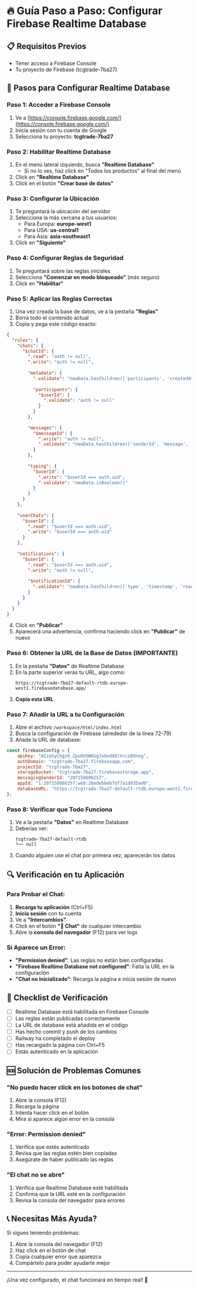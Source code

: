 # 🔥 Guía Paso a Paso: Configurar Firebase Realtime Database

## 📋 Requisitos Previos
- Tener acceso a Firebase Console
- Tu proyecto de Firebase (tcgtrade-7ba27)

## 🚀 Pasos para Configurar Realtime Database

### Paso 1: Acceder a Firebase Console
1. Ve a [https://console.firebase.google.com/](https://console.firebase.google.com/)
2. Inicia sesión con tu cuenta de Google
3. Selecciona tu proyecto: **tcgtrade-7ba27**

### Paso 2: Habilitar Realtime Database
1. En el menú lateral izquierdo, busca **"Realtime Database"**
   - Si no lo ves, haz click en "Todos los productos" al final del menú
2. Click en **"Realtime Database"**
3. Click en el botón **"Crear base de datos"**

### Paso 3: Configurar la Ubicación
1. Te preguntará la ubicación del servidor
2. Selecciona la más cercana a tus usuarios:
   - Para Europa: **europe-west1**
   - Para USA: **us-central1**
   - Para Asia: **asia-southeast1**
3. Click en **"Siguiente"**

### Paso 4: Configurar Reglas de Seguridad
1. Te preguntará sobre las reglas iniciales
2. Selecciona **"Comenzar en modo bloqueado"** (más seguro)
3. Click en **"Habilitar"**

### Paso 5: Aplicar las Reglas Correctas
1. Una vez creada la base de datos, ve a la pestaña **"Reglas"**
2. Borra todo el contenido actual
3. Copia y pega este código exacto:

```json
{
  "rules": {
    "chats": {
      "$chatId": {
        ".read": "auth != null",
        ".write": "auth != null",
        
        "metadata": {
          ".validate": "newData.hasChildren(['participants', 'createdAt'])",
          
          "participants": {
            "$userId": {
              ".validate": "auth != null"
            }
          }
        },
        
        "messages": {
          "$messageId": {
            ".write": "auth != null",
            ".validate": "newData.hasChildren(['senderId', 'message', 'timestamp'])"
          }
        },
        
        "typing": {
          "$userId": {
            ".write": "$userId === auth.uid",
            ".validate": "newData.isBoolean()"
          }
        }
      }
    },
    
    "userChats": {
      "$userId": {
        ".read": "$userId === auth.uid",
        ".write": "$userId === auth.uid"
      }
    },
    
    "notifications": {
      "$userId": {
        ".read": "$userId === auth.uid",
        ".write": "auth != null",
        
        "$notificationId": {
          ".validate": "newData.hasChildren(['type', 'timestamp', 'read'])"
        }
      }
    }
  }
}
```

4. Click en **"Publicar"**
5. Aparecerá una advertencia, confirma haciendo click en **"Publicar"** de nuevo

### Paso 6: Obtener la URL de la Base de Datos (IMPORTANTE)
1. En la pestaña **"Datos"** de Realtime Database
2. En la parte superior verás tu URL, algo como:
   ```
   https://tcgtrade-7ba27-default-rtdb.europe-west1.firebasedatabase.app/
   ```
3. **Copia esta URL**

### Paso 7: Añadir la URL a tu Configuración
1. Abre el archivo `/workspace/html/index.html`
2. Busca la configuración de Firebase (alrededor de la línea 72-79)
3. Añade la URL de database:

```javascript
const firebaseConfig = {
    apiKey: "AIzaSyCkgz6_Zpu0VOW6GgJxOxd9QlVccsBXnog",
    authDomain: "tcgtrade-7ba27.firebaseapp.com",
    projectId: "tcgtrade-7ba27",
    storageBucket: "tcgtrade-7ba27.firebasestorage.app",
    messagingSenderId: "207150886257",
    appId: "1:207150886257:web:26edebbeb7df7a1d935ad0",
    databaseURL: "https://tcgtrade-7ba27-default-rtdb.europe-west1.firebasedatabase.app" // ← AÑADE ESTA LÍNEA
};
```

### Paso 8: Verificar que Todo Funciona
1. Ve a la pestaña **"Datos"** en Realtime Database
2. Deberías ver:
   ```
   tcgtrade-7ba27-default-rtdb
   └── null
   ```
3. Cuando alguien use el chat por primera vez, aparecerán los datos

## 🔍 Verificación en tu Aplicación

### Para Probar el Chat:
1. **Recarga tu aplicación** (Ctrl+F5)
2. **Inicia sesión** con tu cuenta
3. Ve a **"Intercambios"**
4. Click en el botón **"💭 Chat"** de cualquier intercambio
5. Abre la **consola del navegador** (F12) para ver logs

### Si Aparece un Error:
- **"Permission denied"**: Las reglas no están bien configuradas
- **"Firebase Realtime Database not configured"**: Falta la URL en la configuración
- **"Chat no inicializado"**: Recarga la página e inicia sesión de nuevo

## 🎯 Checklist de Verificación

- [ ] Realtime Database está habilitada en Firebase Console
- [ ] Las reglas están publicadas correctamente
- [ ] La URL de database está añadida en el código
- [ ] Has hecho commit y push de los cambios
- [ ] Railway ha completado el deploy
- [ ] Has recargado la página con Ctrl+F5
- [ ] Estás autenticado en la aplicación

## 🆘 Solución de Problemas Comunes

### "No puedo hacer click en los botones de chat"
1. Abre la consola (F12)
2. Recarga la página
3. Intenta hacer click en el botón
4. Mira si aparece algún error en la consola

### "Error: Permission denied"
1. Verifica que estés autenticado
2. Revisa que las reglas estén bien copiadas
3. Asegúrate de haber publicado las reglas

### "El chat no se abre"
1. Verifica que Realtime Database esté habilitada
2. Confirma que la URL esté en la configuración
3. Revisa la consola del navegador para errores

## 📞 Necesitas Más Ayuda?

Si sigues teniendo problemas:
1. Abre la consola del navegador (F12)
2. Haz click en el botón de chat
3. Copia cualquier error que aparezca
4. Compártelo para poder ayudarte mejor

---

¡Una vez configurado, el chat funcionará en tiempo real! 🎉